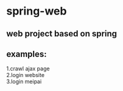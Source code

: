 spring-web
==========
web project based on spring
----------------------------

## examples:<br/>
1.crawl ajax page<br/>
2.login website<br/>
3.login meipai<br/>